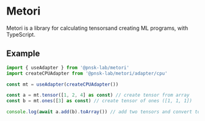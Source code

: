 # Metori

Metori is a library for calculating tensorsand creating ML programs, with
TypeScript.

## Example

```ts
import { useAdapter } from '@pnsk-lab/metori'
import createCPUAdapter from '@pnsk-lab/metori/adapter/cpu'

const mt = useAdapter(createCPUAdapter())

const a = mt.tensor([1, 2, 4] as const) // create tensor from array
const b = mt.ones([3] as const) // create tensor of ones ([1, 1, 1])

console.log(await a.add(b).toArray()) // add two tensors and convert to array
```
